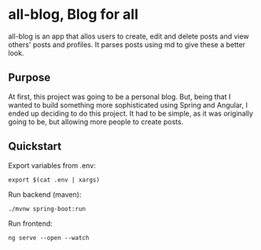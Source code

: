 # all-blog, Blog for all
all-blog is an app that allos users to create, edit and delete posts and view others' posts and profiles. It parses posts using md to give these a better look.

## Purpose
At first, this project was going to be a personal blog. But, being that I wanted to build something more sophisticated using Spring and Angular, I ended up deciding to do this project. It had to be simple, as it was originally going to be, but allowing more people to create posts.

## Quickstart

Export variables from .env:
```
export $(cat .env | xargs)
```

Run backend (maven):
```
./mvnw spring-boot:run
```

Run frontend:
```
ng serve --open --watch
```

